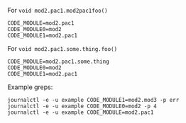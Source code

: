 For `void mod2.pac1.mod2pac1foo()`

    CODE_MODULE=mod2.pac1
    CODE_MODULE0=mod2
    CODE_MODULE1=mod2.pac1

For `void mod2.pac1.some.thing.foo()`

    CODE_MODULE=mod2.pac1.some.thing
    CODE_MODULE0=mod2
    CODE_MODULE1=mod2.pac1

Example greps:

    journalctl -e -u example CODE_MODULE1=mod2.mod3 -p err
    journalctl -e -u example CODE_MODULE0=mod2 -p 4
    journalctl -e -u example CODE_MODULE=mod2.pac1